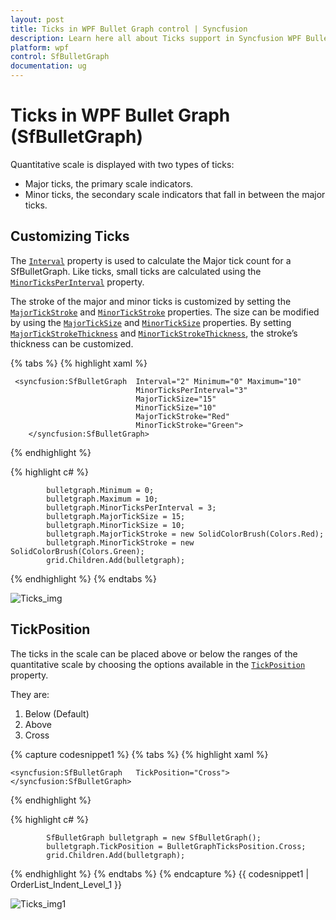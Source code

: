 ```yaml
---
layout: post
title: Ticks in WPF Bullet Graph control | Syncfusion
description: Learn here all about Ticks support in Syncfusion WPF Bullet Graph (SfBulletGraph) control, its elements and more details.
platform: wpf
control: SfBulletGraph
documentation: ug
---
```


# Ticks in WPF Bullet Graph (SfBulletGraph)

Quantitative scale is displayed with two types of ticks: 

* Major ticks, the primary scale indicators.
* Minor ticks, the secondary scale indicators that fall in between the major ticks.

## Customizing Ticks

The [`Interval`](https://help.syncfusion.com/cr/wpf/Syncfusion.UI.Xaml.BulletGraph.SfBulletGraph.html#Syncfusion_UI_Xaml_BulletGraph_SfBulletGraph_Interval) property is used to calculate the Major tick count for a SfBulletGraph. Like ticks, small ticks are calculated using the [`MinorTicksPerInterval`](https://help.syncfusion.com/cr/wpf/Syncfusion.UI.Xaml.BulletGraph.SfBulletGraph.html#Syncfusion_UI_Xaml_BulletGraph_SfBulletGraph_MinorTicksPerInterval) property.

The stroke of the major and minor ticks is customized by setting the [`MajorTickStroke`](https://help.syncfusion.com/cr/wpf/Syncfusion.UI.Xaml.BulletGraph.SfBulletGraph.html#Syncfusion_UI_Xaml_BulletGraph_SfBulletGraph_MajorTickStroke) and [`MinorTickStroke`](https://help.syncfusion.com/cr/wpf/Syncfusion.UI.Xaml.BulletGraph.SfBulletGraph.html#Syncfusion_UI_Xaml_BulletGraph_SfBulletGraph_MinorTickStroke) properties. The size can be modified by using the [`MajorTickSize`](https://help.syncfusion.com/cr/wpf/Syncfusion.UI.Xaml.BulletGraph.SfBulletGraph.html#Syncfusion_UI_Xaml_BulletGraph_SfBulletGraph_MajorTickSize) and [`MinorTickSize`](https://help.syncfusion.com/cr/wpf/Syncfusion.UI.Xaml.BulletGraph.SfBulletGraph.html#Syncfusion_UI_Xaml_BulletGraph_SfBulletGraph_MinorTickSize) properties. By setting [`MajorTickStrokeThickness`](https://help.syncfusion.com/cr/wpf/Syncfusion.UI.Xaml.BulletGraph.SfBulletGraph.html#Syncfusion_UI_Xaml_BulletGraph_SfBulletGraph_MajorTickStrokeThickness) and [`MinorTickStrokeThickness`](https://help.syncfusion.com/cr/wpf/Syncfusion.UI.Xaml.BulletGraph.SfBulletGraph.html#Syncfusion_UI_Xaml_BulletGraph_SfBulletGraph_MajorTickStrokeThickness), the stroke’s thickness can be customized.

{% tabs %}
{% highlight xaml %}

     <syncfusion:SfBulletGraph  Interval="2" Minimum="0" Maximum="10"
                                MinorTicksPerInterval="3"
                                MajorTickSize="15"
                                MinorTickSize="10"
                                MajorTickStroke="Red"      
                                MinorTickStroke="Green">
        </syncfusion:SfBulletGraph>

{% endhighlight %}

{% highlight c# %}

            bulletgraph.Minimum = 0;
            bulletgraph.Maximum = 10;
            bulletgraph.MinorTicksPerInterval = 3;
            bulletgraph.MajorTickSize = 15;
            bulletgraph.MinorTickSize = 10;
            bulletgraph.MajorTickStroke = new SolidColorBrush(Colors.Red);
            bulletgraph.MinorTickStroke = new SolidColorBrush(Colors.Green);
            grid.Children.Add(bulletgraph);

{% endhighlight %}
{% endtabs %}

![Ticks_img](Ticks_images/Ticks_img.png)

## TickPosition

The ticks in the scale can be placed above or below the ranges of the quantitative scale by choosing the options available in the [`TickPosition`](https://help.syncfusion.com/cr/wpf/Syncfusion.UI.Xaml.BulletGraph.SfBulletGraph.html#Syncfusion_UI_Xaml_BulletGraph_SfBulletGraph_TickPosition) property. 

They are:

1. Below (Default)
2. Above
3. Cross

{% capture codesnippet1 %}
{% tabs %}
{% highlight xaml %}

    <syncfusion:SfBulletGraph   TickPosition="Cross">
    </syncfusion:SfBulletGraph>

{% endhighlight %}

{% highlight c# %}

            SfBulletGraph bulletgraph = new SfBulletGraph();
            bulletgraph.TickPosition = BulletGraphTicksPosition.Cross;
            grid.Children.Add(bulletgraph);

{% endhighlight %}
{% endtabs %}
{% endcapture %}
{{ codesnippet1 | OrderList_Indent_Level_1 }}

![Ticks_img1](Ticks_images/Ticks_img1.png)
